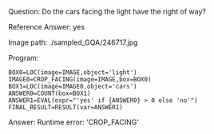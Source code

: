 Question: Do the cars facing the light have the right of way?

Reference Answer: yes

Image path: ./sampled_GQA/246717.jpg

Program:

```
BOX0=LOC(image=IMAGE,object='light')
IMAGE0=CROP_FACING(image=IMAGE,box=BOX0)
BOX1=LOC(image=IMAGE0,object='cars')
ANSWER0=COUNT(box=BOX1)
ANSWER1=EVAL(expr="'yes' if {ANSWER0} > 0 else 'no'")
FINAL_RESULT=RESULT(var=ANSWER1)
```
Answer: Runtime error: 'CROP_FACING'

